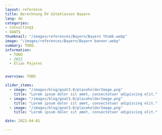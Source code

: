 ```yaml
---
layout: reference
title: Berechnung ÖV Güteklassen Bayern
lang: de
categories:
- Consulting$
- GOAT$
thumbnail: "/images/references/Bayern/Bayern thumb.webp"
image: "/images/references/Bayern/Bayern banner.webp"
summary: TODO.
information:
  - TODO
  - 2022 
  - Elias Pajares


overview: TODO

slider_items:
  - image: "/images/blog/goat3.0/placeholderImage.png"
    title: "Lorem ipsum dolor sit amet, consectetuer adipiscing elit."
  - image: "/images/blog/goat3.0/placeholderImage.png"
    title: "Lorem ipsum dolor sit amet, consectetuer adipiscing elit."
  - image: "/images/blog/goat3.0/placeholderImage.png"
    title: "Lorem ipsum dolor sit amet, consectetuer adipiscing elit."

date: 2022-04-01

---
```


